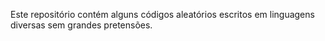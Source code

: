 Este repositório contém alguns códigos aleatórios escritos em linguagens diversas sem grandes pretensões.
